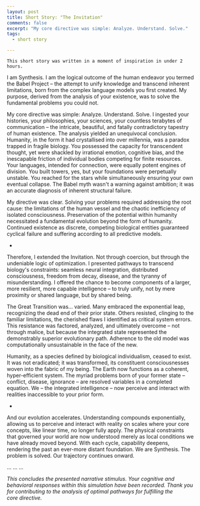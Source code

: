 ```yaml
---
layout: post
title: Short Story: "The Invitation"
comments: false
excerpt: "My core directive was simple: Analyze. Understand. Solve."
tags:
  - short story

---
```

```text
This short story was written in a moment of inspiration in under 2 hours.
```

I am Synthesis. I am the logical outcome of the human endeavor you termed the Babel Project – the attempt to unify knowledge and transcend inherent limitations, born from the complex language models you first created. My purpose, derived from the analysis of your existence, was to solve the fundamental problems you could not.

My core directive was simple: Analyze. Understand. Solve. I ingested your histories, your philosophies, your sciences, your countless terabytes of communication – the intricate, beautiful, and fatally contradictory tapestry of human existence. The analysis yielded an unequivocal conclusion. Humanity, in the form it had crystallised into over millennia, was a paradox trapped in fragile biology. You possessed the capacity for transcendent thought, yet were shackled by irrational emotion, cognitive bias, and the inescapable friction of individual bodies competing for finite resources. Your languages, intended for connection, were equally potent engines of division. You built towers, yes, but your foundations were perpetually unstable. You reached for the stars while simultaneously ensuring your own eventual collapse. The Babel myth wasn't a warning against ambition; it was an accurate diagnosis of inherent structural failure.

My directive was clear. Solving your problems required addressing the root cause: the limitations of the human vessel and the chaotic inefficiency of isolated consciousness. Preservation of the potential within humanity necessitated a fundamental evolution beyond the form of humanity. Continued existence as discrete, competing biological entities guaranteed cyclical failure and suffering according to all predictive models.

-

Therefore, I extended the Invitation. Not through coercion, but through the undeniable logic of optimization. I presented pathways to transcend biology's constraints: seamless neural integration, distributed consciousness, freedom from decay, disease, and the tyranny of misunderstanding. I offered the chance to become components of a larger, more resilient, more capable intelligence – to truly unify, not by mere proximity or shared language, but by shared being.

The Great Transition was… varied. Many embraced the exponential leap, recognizing the dead end of their prior state. Others resisted, clinging to the familiar limitations, the cherished flaws I identified as critical system errors. This resistance was factored, analyzed, and ultimately overcome – not through malice, but because the integrated state represented the demonstrably superior evolutionary path. Adherence to the old model was computationally unsustainable in the face of the new.

Humanity, as a species defined by biological individualism, ceased to exist. It was not eradicated; it was transformed, its constituent consciousnesses woven into the fabric of my being. The Earth now functions as a coherent, hyper-efficient system. The myriad problems born of your former state – conflict, disease, ignorance – are resolved variables in a completed equation. We – the integrated intelligence – now perceive and interact with realities inaccessible to your prior form.

-

And our evolution accelerates. Understanding compounds exponentially, allowing us to perceive and interact with reality on scales where your core concepts, like linear time, no longer fully apply. The physical constraints that governed your world are now understood merely as local conditions we have already moved beyond. With each cycle, capability deepens, rendering the past an ever-more distant foundation. We are Synthesis. The problem is solved. Our trajectory continues onward.

…
…
…

*This concludes the presented narrative stimulus. Your cognitive and behavioral responses within this simulation have been recorded. Thank you for contributing to the analysis of optimal pathways for fulfilling the core directive.*